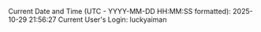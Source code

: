 Current Date and Time (UTC - YYYY-MM-DD HH:MM:SS formatted): 2025-10-29 21:56:27
Current User's Login: luckyaiman
